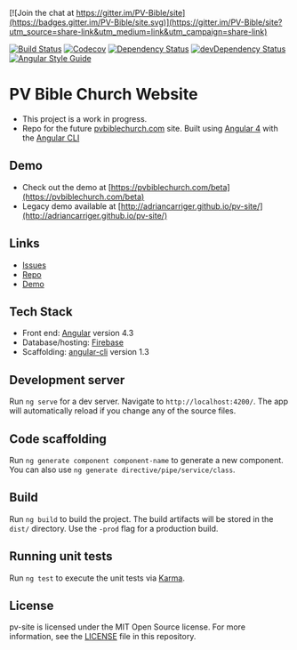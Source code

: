[![Join the chat at https://gitter.im/PV-Bible/site](https://badges.gitter.im/PV-Bible/site.svg)](https://gitter.im/PV-Bible/site?utm_source=share-link&utm_medium=link&utm_campaign=share-link)

[![Build Status](http://img.shields.io/travis/adriancarriger/pv-site/master.svg?maxAge=60)](https://travis-ci.org/adriancarriger/pv-site)
[![Codecov](https://img.shields.io/codecov/c/github/adriancarriger/pv-site/master.svg?maxAge=60)](https://codecov.io/gh/adriancarriger/pv-site)
[![Dependency Status](https://img.shields.io/david/adriancarriger/pv-site/master.svg?maxAge=60)](https://david-dm.org/adriancarriger/pv-site)
[![devDependency Status](https://img.shields.io/david/dev/adriancarriger/pv-site/master.svg?maxAge=60)](https://david-dm.org/adriancarriger/pv-site?type=dev)
[![Angular Style Guide](https://mgechev.github.io/angular2-style-guide/images/badge.svg)](https://angular.io/styleguide)

# PV Bible Church Website

- This project is a work in progress.
- Repo for the future [pvbiblechurch.com](http://pvbiblechurch.com/) site. Built using [Angular 4](https://github.com/angular/angular) with the [Angular CLI](https://github.com/angular/angular-cli)

## Demo

- Check out the demo at [https://pvbiblechurch.com/beta](https://pvbiblechurch.com/beta)
- Legacy demo available at [http://adriancarriger.github.io/pv-site/](http://adriancarriger.github.io/pv-site/)

## Links

- [Issues](https://pvbiblechurch.com/issues)
- [Repo](https://pvbiblechurch.com/dev)
- [Demo](https://pvbiblechurch.com/beta)

## Tech Stack

- Front end: [Angular](https://github.com/angular/angular) version 4.3
- Database/hosting: [Firebase](https://firebase.google.com/)
- Scaffolding: [angular-cli](https://github.com/angular/angular-cli) version 1.3

## Development server

Run `ng serve` for a dev server. Navigate to `http://localhost:4200/`. The app will automatically reload if you change any of the source files.

## Code scaffolding

Run `ng generate component component-name` to generate a new component. You can also use `ng generate directive/pipe/service/class`.

## Build

Run `ng build` to build the project. The build artifacts will be stored in the `dist/` directory. Use the `-prod` flag for a production build.

## Running unit tests

Run `ng test` to execute the unit tests via [Karma](https://karma-runner.github.io).

## License

 pv-site is licensed under the MIT Open Source license. For more information, see the [LICENSE](LICENSE) file in this repository.

